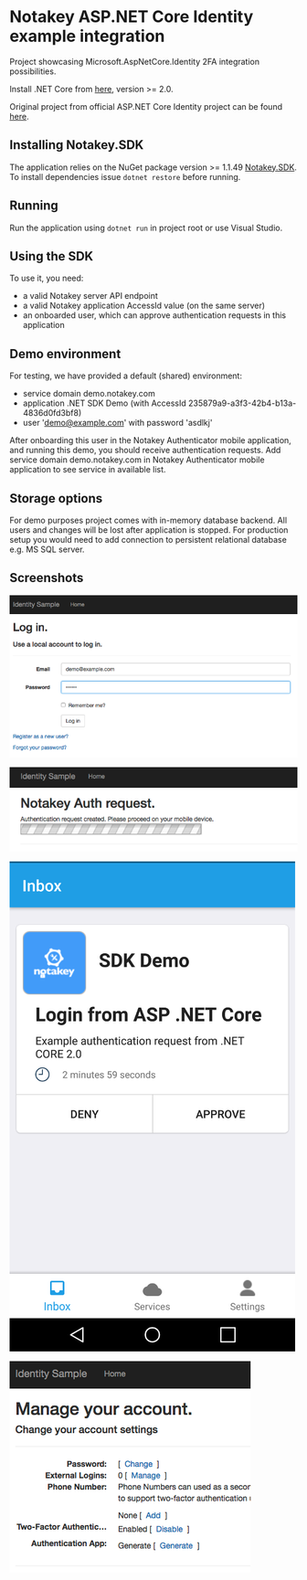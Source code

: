 # Notakey ASP.NET Core Identity example integration

Project showcasing Microsoft.AspNetCore.Identity 2FA integration possibilities. 

Install .NET Core from [here](https://www.microsoft.com/net/download/core), version >= 2.0.

Original project from official ASP.NET Core Identity project can be found [here](https://github.com/aspnet/Identity/tree/dev/samples/IdentitySample.Mvc). 

## Installing Notakey.SDK

The application relies on the NuGet package version >= 1.1.49 [Notakey.SDK](https://www.nuget.org/packages/Notakey.SDK/). To install dependencies
issue `dotnet restore` before running. 

## Running 

Run the application using `dotnet run` in project root or use Visual Studio.

## Using the SDK

To use it, you need:

- a valid Notakey server API endpoint
- a valid Notakey application AccessId value (on the same server)
- an onboarded user, which can approve authentication requests in this application

## Demo environment

For testing, we have provided a default (shared) environment:

- service domain demo.notakey.com
- application .NET SDK Demo (with AccessId 235879a9-a3f3-42b4-b13a-4836d0fd3bf8)
- user 'demo@example.com' with password 'asdlkj' 

After onboarding this user in the Notakey Authenticator mobile application, and running this demo, you should
receive authentication requests. Add service domain demo.notakey.com in Notakey Authenticator mobile application 
to see service in available list. 

## Storage options

For demo purposes project comes with in-memory database backend. All users and changes will be lost after 
application is stopped. For production setup you would need to add connection 
to persistent relational database e.g. MS SQL server.  

## Screenshots

![login](img/login.png)

![auth](img/auth.png)

![mobile](img/mobile.png)

![manage](img/manage.png)
